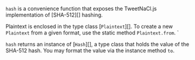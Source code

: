 `hash` is a convenience function that exposes the TweetNaCl.js implementation of [SHA-512][] hashing.

Plaintext is enclosed in the type class [`Plaintext`][]. To create a new `Plaintext` from a given format, use the static method `Plaintext.from`.  `

`hash` returns an instance of [`Hash`][], a type class that holds the value of the SHA-512 hash.  You may format the value via the instance method `to`.
